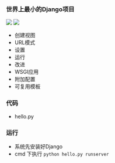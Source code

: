 ### 世界上最小的Django项目

![](https://img.shields.io/badge/Django-1.8.3-green.svg)
![](https://img.shields.io/badge/Python-3.6.2-blue.svg)

- 创建视图
- URL模式
- 设置
- 运行
- 改进
- WSGI应用
- 附加配置
- 可复用模板

### 代码

- hello.py


### 运行

- 系统先安装好Django
- cmd 下执行 `python hello.py runserver`
